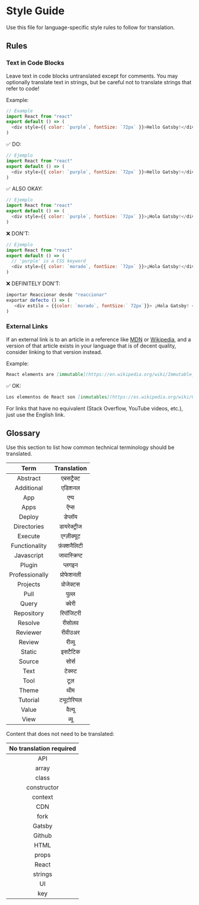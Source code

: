# Style Guide

Use this file for language-specific style rules to follow for translation.

## Rules

### Text in Code Blocks

Leave text in code blocks untranslated except for comments. You may optionally translate text in strings, but be careful not to translate strings that refer to code!

Example:

```js
// Example
import React from "react"
export default () => (
  <div style={{ color: `purple`, fontSize: `72px` }}>Hello Gatsby!</div>
)
```

✅ DO:

```js
// Ejemplo
import React from "react"
export default () => (
  <div style={{ color: `purple`, fontSize: `72px` }}>Hello Gatsby!</div>
)
```

✅ ALSO OKAY:

```js
// Ejemplo
import React from "react"
export default () => (
  <div style={{ color: `purple`, fontSize: `72px` }}>¡Hola Gatsby!</div>
)
```

❌ DON'T:

```js
// Ejemplo
import React from "react"
export default () => (
  // 'purple' is a CSS keyword
  <div style={{ color: `morado`, fontSize: `72px` }}>¡Hola Gatsby!</div>
)
```

❌ DEFINITELY DON'T:

```js
importar Reaccionar desde "reaccionar"
exportar defecto () => (
   <div estilo = {{color: `morado`, fontSize:` 72px`}}> ¡Hola Gatsby! </div>
)
```

### External Links

If an external link is to an article in a reference like [MDN] or [Wikipedia], and a version of that article exists in your language that is of decent quality, consider linking to that version instead.

[mdn]: https://developer.mozilla.org/en-US/
[wikipedia]: https://en.wikipedia.org/wiki/Main_Page

Example:

```md
React elements are [immutable](https://en.wikipedia.org/wiki/Immutable_object).
```

✅ OK:

```md
Los elementos de React son [inmutables](https://es.wikipedia.org/wiki/Objeto_inmutable).
```

For links that have no equivalent (Stack Overflow, YouTube videos, etc.), just use the English link.

## Glossary

Use this section to list how common technical terminology should be translated.

| Term   | Translation |
| :---: | :---: |
| Abstract | एबसट्रैक्ट |
| Additional | एडिशनल |
| App | एप्प |
| Apps | ऍप्स |
| Deploy | डेप्लॉय |
| Directories | डायरेक्ट्रीज |
| Execute | एग्ज़ीक्यूट |
| Functionality | फ़ंक्शनैलिटी |
| Javascript | जावास्क्रिप्ट |
| Plugin | प्लगइन |
| Professionally | प्रोफेशनली |
| Projects | प्रोजेक्टस |
| Pull | पुल्ल |
| Query | क्वेरी |
| Repository | रिपॉजिटरी |
| Resolve | रीसोलव |
| Reviewer | रीवीउअर |
| Review | रीव्यु |
| Static | इसटैटिक |
| Source | सोर्स |
| Text | टेक्स्ट |
| Tool | टूल |
| Theme  | थीम |
| Tutorial | ट्यूटोरियल |
| Value | वैल्यू  |
| View | व्यू |

Content that does not need to be translated:

| No translation required |
| :-----: |
| API |
| array |
| class |
| constructor |
| context |
| CDN |
| fork |
| Gatsby |
| Github |
| HTML |
| props |
| React |
| strings |
| UI |
| key |

